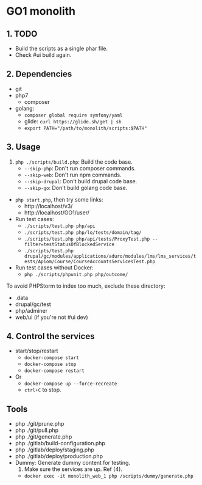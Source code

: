 GO1 monolith
====

## 1. TODO

- Build the scripts as a single phar file.
- Check #ui build again.

## 2. Dependencies

- git
- php7
    - composer
- golang:
    - `composer global require symfony/yaml`
    - glide: `curl https://glide.sh/get | sh`
    - `export PATH="/path/to/monolith/scripts:$PATH"`

## 3. Usage

1. `php ./scripts/build.php`: Build the code base.
    - `--skip-php`: Don't run composer commands. 
    - `--skip-web`: Don't run npm commands.
    - `--skip-drupal`: Don't build drupal code base.
    - `--skip-go`: Don't build golang code base.
- `php start.php`, then try some links:
    - http://localhost/v3/
    - http://localhost/GO1/user/
- Run test cases:
    - `./scripts/test.php php/api`
    - `./scripts/test.php php/lo/tests/domain/tag/`
    - `./scripts/test.php php/api/tests/ProxyTest.php --filter=testStatusOfBlockedService`
    - `./scripts/test.php drupal/gc/modules/applications/aduro/modules/lms/lms_services/tests/Apiom/Course/CourseAccountsServicesTest.php`
- Run test cases without Docker:
    - `php ./scripts/phpunit.php php/outcome/`

To avoid PHPStorm to index too much, exclude these directory:

- .data
- drupal/gc/test
- php/adminer
- web/ui (if you're not #ui dev)

## 4. Control the services

- start/stop/restart
    - `docker-compose start`
    - `docker-compose stop`
    - `docker-compose restart`
- Or
    - `docker-compose up --force-recreate`
    - `ctrl+C` to stop.

## Tools

- php ./git/prune.php
- php ./git/pull.php
- php ./git/generate.php
- php ./gitlab/build-configuration.php
- php ./gitlab/deploy/staging.php
- php ./gitlab/deploy/production.php
- Dummy: Generate dummy content for testing.
    1. Make sure the services are up. Ref (4).
    - `docker exec -it monolith_web_1 php /scripts/dummy/generate.php`
